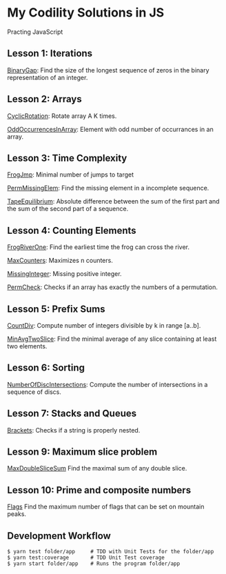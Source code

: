 # My Codility Solutions in JS

Practing JavaScript

## Lesson 1: Iterations

[BinaryGap](./BinaryGap/README.md): Find the size of the longest sequence of zeros in the binary representation of an integer.

## Lesson 2: Arrays

[CyclicRotation](./CyclicRotation/README.md): Rotate array A K times.

[OddOccurrencesInArray](./OddOccurrencesInArray/README.md): Element with odd number of occurrances in an array.

## Lesson 3: Time Complexity

[FrogJmp](./FrogRiverOne/README.md): Minimal number of jumps to target

[PermMissingElem](./PermMissingElem/README.md): Find the missing element in a incomplete sequence.

[TapeEquilibrium](./TapeEquilibrium/README.md): Absolute difference between the sum of the first part and the sum of the second part of a sequence.

## Lesson 4: Counting Elements

[FrogRiverOne](./FrogRiverOne): Find the earliest time the frog can cross the river.

[MaxCounters](./MaxCounters): Maximizes n counters.

[MissingInteger](./MissingInteger): Missing positive integer.

[PermCheck](./PermCheck): Checks if an array has exactly the numbers of a permutation.

## Lesson 5: Prefix Sums

[CountDiv](./CountDiv): Compute number of integers divisible by k in range [a..b].

[MinAvgTwoSlice](./MinAvgTwoSlice): Find the minimal average of any slice containing at least two elements.

## Lesson 6: Sorting

[NumberOfDiscIntersections](./NumberOfDiscIntersections): Compute the number of intersections in a sequence of discs.

## Lesson 7: Stacks and Queues

[Brackets](./Brackets/README.md): Checks if a string is properly nested.

## Lesson 9: Maximum slice problem

[MaxDoubleSliceSum](./MaxDoubleSliceSum/README.md) Find the maximal sum of any double slice.

## Lesson 10: Prime and composite numbers

[Flags](./Flags/README.md) Find the maximum number of flags that can be set on mountain peaks.

## Development Workflow

```
$ yarn test folder/app     # TDD with Unit Tests for the folder/app
$ yarn test:coverage       # TDD Unit Test coverage
$ yarn start folder/app    # Runs the program folder/app
```
